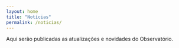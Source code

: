 ```yaml
---
layout: home
title: "Notícias"
permalink: /noticias/
---
```

Aqui serão publicadas as atualizações e novidades do Observatório.
